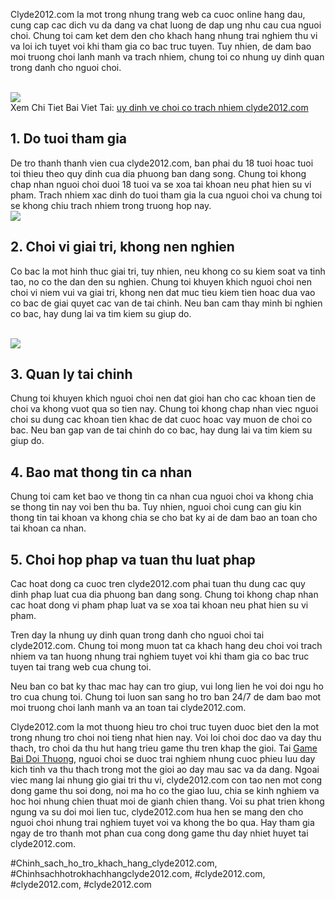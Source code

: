 <p>Clyde2012.com la mot trong nhung trang web ca cuoc online hang dau, cung cap cac dich vu da dang va chat luong de dap ung nhu cau cua nguoi choi. Chung toi cam ket dem den cho khach hang nhung trai nghiem thu vi va loi ich tuyet voi khi tham gia co bac truc tuyen. Tuy nhien, de dam bao moi truong choi lanh manh va trach nhiem, chung toi co nhung uy dinh quan trong danh cho nguoi choi.</p><br><img src="https://clyde2012.com/wp-content/uploads/2025/02/quy-dinh-ve-choi-co-trach-nhiem-17.webp"></br>
Xem Chi Tiet Bai Viet Tai: <a href="https://clyde2012.com/quy-dinh-ve-choi-co-trach-nhiem-clyde2012-com/">uy dinh ve choi co trach nhiem clyde2012.com</a><h2>1. Do tuoi tham gia</h2><p>De tro thanh thanh vien cua clyde2012.com, ban phai du 18 tuoi hoac tuoi toi thieu theo quy dinh cua dia phuong ban dang song. Chung toi khong chap nhan nguoi choi duoi 18 tuoi va se xoa tai khoan neu phat hien su vi pham. Trach nhiem xac dinh do tuoi tham gia la cua nguoi choi va chung toi se khong chiu trach nhiem trong truong hop nay.<br><img src="https://clyde2012.com/wp-content/uploads/2025/02/tac-gia-11.webp"></br><h2>2. Choi vi giai tri, khong nen nghien</h2><p>Co bac la mot hinh thuc giai tri, tuy nhien, neu khong co su kiem soat va tinh tao, no co the dan den su nghien. Chung toi khuyen khich nguoi choi nen choi vi niem vui va giai tri, khong nen dat muc tieu kiem tien hoac dua vao co bac de giai quyet cac van de tai chinh. Neu ban cam thay minh bi nghien co bac, hay dung lai va tim kiem su giup do.</p><br><img src="https://clyde2012.com/wp-content/uploads/2025/02/quy-dinh-ve-choi-co-trach-nhiem-16.webp"></br><h2>3. Quan ly tai chinh</h2><p>Chung toi khuyen khich nguoi choi nen dat gioi han cho cac khoan tien de choi va khong vuot qua so tien nay. Chung toi khong chap nhan viec nguoi choi su dung cac khoan tien khac de dat cuoc hoac vay muon de choi co bac. Neu ban gap van de tai chinh do co bac, hay dung lai va tim kiem su giup do.<h2>4. Bao mat thong tin ca nhan</h2><p>Chung toi cam ket bao ve thong tin ca nhan cua nguoi choi va khong chia se thong tin nay voi ben thu ba. Tuy nhien, nguoi choi cung can giu kin thong tin tai khoan va khong chia se cho bat ky ai de dam bao an toan cho tai khoan ca nhan.</p><h2>5. Choi hop phap va tuan thu luat phap</h2><p>Cac hoat dong ca cuoc tren clyde2012.com phai tuan thu dung cac quy dinh phap luat cua dia phuong ban dang song. Chung toi khong chap nhan cac hoat dong vi pham phap luat va se xoa tai khoan neu phat hien su vi pham.<p>Tren day la nhung uy dinh quan trong danh cho nguoi choi tai clyde2012.com. Chung toi mong muon tat ca khach hang deu choi voi trach nhiem va tan huong nhung trai nghiem tuyet voi khi tham gia co bac truc tuyen tai trang web cua chung toi.</p><p>Neu ban co bat ky thac mac hay can tro giup, vui long lien he voi doi ngu ho tro cua chung toi. Chung toi luon san sang ho tro ban 24/7 de dam bao mot moi truong choi lanh manh va an toan tai clyde2012.com.</p><p>Clyde2012.com la mot thuong hieu tro choi truc tuyen duoc biet den la mot trong nhung tro choi noi tieng nhat hien nay. Voi loi choi doc dao va day thu thach, tro choi da thu hut hang trieu game thu tren khap the gioi. Tai <a href="https://clyde2012.com/">Game Bai Doi Thuong</a>, nguoi choi se duoc trai nghiem nhung cuoc phieu luu day kich tinh va thu thach trong mot the gioi ao day mau sac va da dang. Ngoai viec mang lai nhung gio giai tri thu vi, clyde2012.com con tao nen mot cong dong game thu soi dong, noi ma ho co the giao luu, chia se kinh nghiem va hoc hoi nhung chien thuat moi de gianh chien thang. Voi su phat trien khong ngung va su doi moi lien tuc, clyde2012.com hua hen se mang den cho nguoi choi nhung trai nghiem tuyet voi va khong the bo qua. Hay tham gia ngay de tro thanh mot phan cua cong dong game thu day nhiet huyet tai clyde2012.com.</p>
#Chinh_sach_ho_tro_khach_hang_clyde2012.com, #Chinhsachhotrokhachhangclyde2012.com, #clyde2012.com, #clyde2012.com, #clyde2012.com
